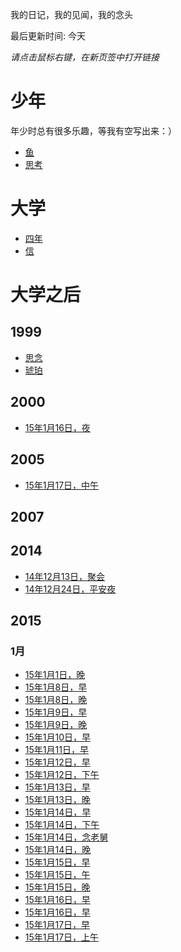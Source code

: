
我的日记，我的见闻，我的念头

最后更新时间: 今天

*请点击鼠标右键，在新页签中打开链接*


# 少年

年少时总有很多乐趣，等我有空写出来：）

- [鱼](https://github.com/majianjun/stories/blob/master/misc/fish.md)
- [思考](https://github.com/majianjun/stories/blob/master/misc/idea01.md)


# 大学

- [四年](https://github.com/majianjun/stories/blob/master/misc/four_years.md)
- [信](https://github.com/majianjun/stories/blob/master/misc/letters01.md)

# 大学之后

## 1999

- [思念](https://github.com/majianjun/stories/blob/master/misc/1999_08_15.md)
- [琥珀](https://github.com/majianjun/stories/blob/master/misc/amber.md)

## 2000

- [15年1月16日，夜](https://github.com/majianjun/stories/blob/master/2015/2015_01_16_23.md)

## 2005

- [15年1月17日，中午](https://github.com/majianjun/stories/blob/master/2005/2015_01_17_11.md)

## 2007



## 2014

- [14年12月13日，聚会](https://github.com/majianjun/stories/blob/master/2014/2014_12_13_10.md)
- [14年12月24日，平安夜](https://github.com/majianjun/stories/blob/master/2014/2014_12_24.md)

## 2015

### 1月
- [15年1月1日，晚](https://github.com/majianjun/stories/blob/master/2015/2015_01_01_23.md)
- [15年1月8日，早](https://github.com/majianjun/stories/blob/master/2015/2015_01_08_08.md)
- [15年1月8日，晚](https://github.com/majianjun/stories/blob/master/2015/2015_01_08_19.md)
- [15年1月9日，早](https://github.com/majianjun/stories/blob/master/2015/2015_01_09_08.md)
- [15年1月9日，晚](https://github.com/majianjun/stories/blob/master/2015/2015_01_09_19.md)
- [15年1月10日，早](https://github.com/majianjun/stories/blob/master/2015/2015_01_10_08.md)
- [15年1月11日，早](https://github.com/majianjun/stories/blob/master/2015/2015_01_11_10.md)
- [15年1月12日，早](https://github.com/majianjun/stories/blob/master/2015/2015_01_12_08.md)
- [15年1月12日，下午](https://github.com/majianjun/stories/blob/master/2015/2015_01_12_15.md)
- [15年1月13日，早](https://github.com/majianjun/stories/blob/master/2015/2015_01_13_08.md)
- [15年1月13日，晚](https://github.com/majianjun/stories/blob/master/2015/2015_01_13_19.md)
- [15年1月14日，早](https://github.com/majianjun/stories/blob/master/2015/2015_01_14_08.md)
- [15年1月14日，下午](https://github.com/majianjun/stories/blob/master/2015/2015_01_14_15.md)
- [15年1月14日，念老舅](https://github.com/majianjun/stories/blob/master/2015/2015_01_14_18.md)
- [15年1月14日，晚](https://github.com/majianjun/stories/blob/master/2015/2015_01_14_22.md)
- [15年1月15日，早](https://github.com/majianjun/stories/blob/master/2015/2015_01_15_08.md)
- [15年1月15日，午](https://github.com/majianjun/stories/blob/master/2015/2015_01_15_13.md)
- [15年1月15日，晚](https://github.com/majianjun/stories/blob/master/2015/2015_01_15_22.md)  
- [15年1月16日，早](https://github.com/majianjun/stories/blob/master/2015/2015_01_16_07.md)
- [15年1月16日，早](https://github.com/majianjun/stories/blob/master/2015/2015_01_16_08.md)
- [15年1月17日，早](https://github.com/majianjun/stories/blob/master/2015/2015_01_17_09.md)
- [15年1月17日，上午](https://github.com/majianjun/stories/blob/master/2015/2015_01_17_10.md)